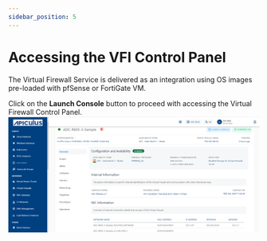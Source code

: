 ```yaml
---
sidebar_position: 5
---
```

# Accessing the VFI Control Panel

The Virtual Firewall Service is delivered as an integration using OS images pre-loaded with pfSense or FortiGate VM.

Click on the **Launch Console** button to proceed with accessing the Virtual Firewall Control Panel.
![Overview](img/Overview.png)